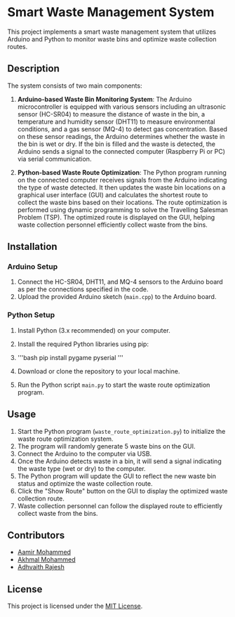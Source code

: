 # Smart Waste Management System

This project implements a smart waste management system that utilizes Arduino and Python to monitor waste bins and optimize waste collection routes.

## Description

The system consists of two main components:

1. **Arduino-based Waste Bin Monitoring System**: The Arduino microcontroller is equipped with various sensors including an ultrasonic sensor (HC-SR04) to measure the distance of waste in the bin, a temperature and humidity sensor (DHT11) to measure environmental conditions, and a gas sensor (MQ-4) to detect gas concentration. Based on these sensor readings, the Arduino determines whether the waste in the bin is wet or dry. If the bin is filled and the waste is detected, the Arduino sends a signal to the connected computer (Raspberry Pi or PC) via serial communication.

2. **Python-based Waste Route Optimization**: The Python program running on the connected computer receives signals from the Arduino indicating the type of waste detected. It then updates the waste bin locations on a graphical user interface (GUI) and calculates the shortest route to collect the waste bins based on their locations. The route optimization is performed using dynamic programming to solve the Travelling Salesman Problem (TSP). The optimized route is displayed on the GUI, helping waste collection personnel efficiently collect waste from the bins.

## Installation

### Arduino Setup

1. Connect the HC-SR04, DHT11, and MQ-4 sensors to the Arduino board as per the connections specified in the code.
2. Upload the provided Arduino sketch (`main.cpp`) to the Arduino board.

### Python Setup

1. Install Python (3.x recommended) on your computer.
2. Install the required Python libraries using pip:
3. '''bash
   pip install pygame pyserial
   '''


5. Download or clone the repository to your local machine.
6. Run the Python script `main.py` to start the waste route optimization program.

## Usage

1. Start the Python program (`waste_route_optimization.py`) to initialize the waste route optimization system.
2. The program will randomly generate 5 waste bins on the GUI.
3. Connect the Arduino to the computer via USB.
4. Once the Arduino detects waste in a bin, it will send a signal indicating the waste type (wet or dry) to the computer.
5. The Python program will update the GUI to reflect the new waste bin status and optimize the waste collection route.
6. Click the "Show Route" button on the GUI to display the optimized waste collection route.
7. Waste collection personnel can follow the displayed route to efficiently collect waste from the bins.

## Contributors

- [Aamir Mohammed](https://github.com/Snapman5678)
- [Akhmal Mohammed](https://github.com/contributor2)
- [Adhvaith Rajesh](https://github.com/contributor3)

## License

This project is licensed under the [MIT License](LICENSE).


